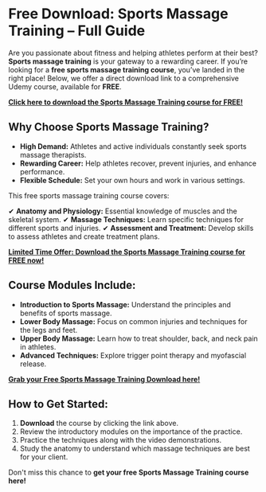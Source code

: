 # Free Download: Sports Massage Training – Full Guide

Are you passionate about fitness and helping athletes perform at their best? **Sports massage training** is your gateway to a rewarding career. If you’re looking for a **free sports massage training course**, you’ve landed in the right place! Below, we offer a direct download link to a comprehensive Udemy course, available for **FREE**.

[**Click here to download the Sports Massage Training course for FREE!**](https://udemywork.com/sports-massage-training)

## Why Choose Sports Massage Training?

*   **High Demand:** Athletes and active individuals constantly seek sports massage therapists.
*   **Rewarding Career:** Help athletes recover, prevent injuries, and enhance performance.
*   **Flexible Schedule:** Set your own hours and work in various settings.

This free sports massage training course covers:

✔ **Anatomy and Physiology:** Essential knowledge of muscles and the skeletal system.
✔ **Massage Techniques:** Learn specific techniques for different sports and injuries.
✔ **Assessment and Treatment:** Develop skills to assess athletes and create treatment plans.

[**Limited Time Offer: Download the Sports Massage Training course for FREE now!**](https://udemywork.com/sports-massage-training)

## Course Modules Include:

*   **Introduction to Sports Massage:** Understand the principles and benefits of sports massage.
*   **Lower Body Massage:** Focus on common injuries and techniques for the legs and feet.
*   **Upper Body Massage:** Learn how to treat shoulder, back, and neck pain in athletes.
*   **Advanced Techniques:** Explore trigger point therapy and myofascial release.

[**Grab your Free Sports Massage Training Download here!**](https://udemywork.com/sports-massage-training)

## How to Get Started:

1.  **Download** the course by clicking the link above.
2.  Review the introductory modules on the importance of the practice.
3.  Practice the techniques along with the video demonstrations.
4. Study the anatomy to understand which massage techniques are best for your client.

Don't miss this chance to **get your free Sports Massage Training course here!**
